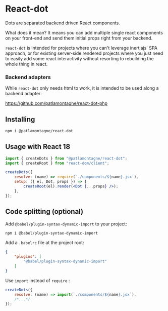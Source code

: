 # React-dot

Dots are separated backend driven React components.

What does it mean? It means you can add multiple single react components on your front-end and send them initial props right from your backend.

`react-dot` is intended for projects where you can't leverage inertiajs' SPA approach, or for existing server-side rendered projects where you just need to easily add some react interactivity without resorting to rebuilding the whole thing in react.

### Backend adapters

While `react-dot` only needs html to work, it is intended to be used along a backend adapter:

https://github.com/patlamontagne/react-dot-php

## Installing

```sh
npm i @patlamontagne/react-dot
```

## Usage with React 18

```jsx
import { createDots } from "@patlamontagne/react-dot";
import { createRoot } from "react-dom/client";

createDots({
    resolve: (name) => require(`./components/${name}.jsx`),
    setup: ({ el, Dot, props }) => {
        createRoot(el).render(<Dot {...props} />);
    },
});
```

## Code splitting (optional)

Add `@babel/plugin-syntax-dynamic-import` to your project:

```sh
npm i @babel/plugin-syntax-dynamic-import
```

Add a `.babelrc` file at the project root:
```json
{
    "plugins": [
        "@babel/plugin-syntax-dynamic-import"
    ]
}
```

Use `import` instead of `require` :

```jsx
createDots({
    resolve: (name) => import(`./components/${name}.jsx`),
    /*...*/
});
```
